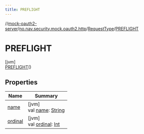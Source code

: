 ```yaml
---
title: PREFLIGHT
---
```

//[mock-oauth2-server](../../../../index.html)/[no.nav.security.mock.oauth2.http](../../index.html)/[RequestType](../index.html)/[PREFLIGHT](index.html)



# PREFLIGHT



[jvm]\
[PREFLIGHT](index.html)()



## Properties


| Name | Summary |
|---|---|
| [name](../../-ssl-keystore/-key-store-type/-p-k-c-s12/index.html#-372974862%2FProperties%2F863300109) | [jvm]<br>val [name](../../-ssl-keystore/-key-store-type/-p-k-c-s12/index.html#-372974862%2FProperties%2F863300109): [String](https://kotlinlang.org/api/latest/jvm/stdlib/kotlin/-string/index.html) |
| [ordinal](../../-ssl-keystore/-key-store-type/-p-k-c-s12/index.html#-739389684%2FProperties%2F863300109) | [jvm]<br>val [ordinal](../../-ssl-keystore/-key-store-type/-p-k-c-s12/index.html#-739389684%2FProperties%2F863300109): [Int](https://kotlinlang.org/api/latest/jvm/stdlib/kotlin/-int/index.html) |

